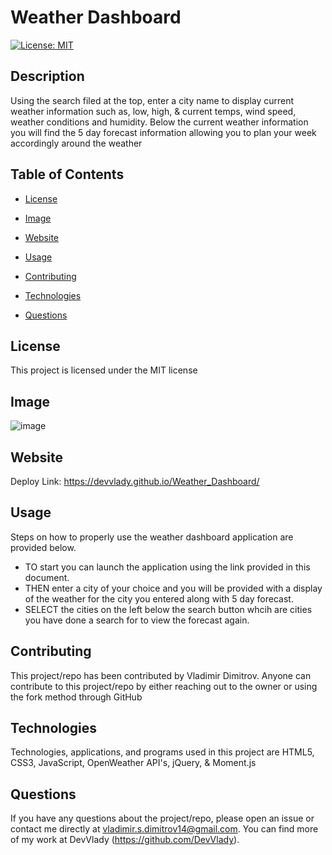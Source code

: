 # Weather Dashboard

[![License: MIT](https://img.shields.io/badge/License-MIT-yellow.svg)](https://opensource.org/licenses/MIT)

## Description

Using the search filed at the top, enter a city name to display current weather information such as, low, high, & current temps, wind speed, weather conditions and humidity. Below the current weather information you will find the 5 day forecast information allowing you to plan your week accordingly around the weather

## Table of Contents

* [License](#license)

* [Image](#image)

* [Website](#website)

* [Usage](#usage)

* [Contributing](#contributing)

* [Technologies](#technologies)

* [Questions](#questions)

## License

This project is licensed under the MIT license

## Image

![image](https://user-images.githubusercontent.com/71519918/103469417-19198480-4d2a-11eb-9e64-bfb8a4c2f5de.png)

## Website

Deploy Link: https://devvlady.github.io/Weather_Dashboard/

## Usage

Steps on how to properly use the weather dashboard application are provided below.

* TO start you can launch the application using the link provided in this document.
* THEN enter a city of your choice and you will be provided with a display of the weather for the city you entered along with 5 day forecast.
* SELECT the cities on the left below the search button whcih are cities you have done a search for to view the forecast again.

## Contributing

This project/repo has been contributed by Vladimir Dimitrov. Anyone can contribute to this project/repo by either reaching out to the owner or using the fork method through GitHub

## Technologies

Technologies, applications, and programs used in this project are HTML5, CSS3, JavaScript, OpenWeather API's, jQuery, & Moment.js

## Questions

If you have any questions about the project/repo, please open an issue or contact me directly at <vladimir.s.dimitrov14@gmail.com>.
You can find more of my work at DevVlady (https://github.com/DevVlady).